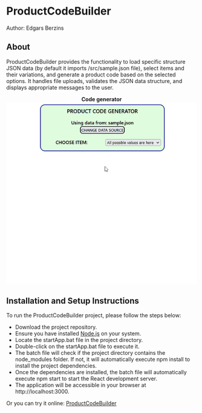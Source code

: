 # ProductCodeBuilder

Author: Edgars Berzins

## About

ProductCodeBuilder provides the functionality to load specific structure JSON data (by default it imports /src/sample.json file), select items and their variations, and generate a product code based on the selected options. It handles file uploads, validates the JSON data structure, and displays appropriate messages to the user.

<p align="center">
  <b> Code generator </b><br>
  <img src="./CodeGeneratorWorkingExample.gif" alt="Working Example">
</p>

## Installation and Setup Instructions

To run the ProductCodeBuilder project, please follow the steps below:

- Download the project repository.
- Ensure you have installed [Node.js](https://nodejs.org) on your system.
- Locate the startApp.bat file in the project directory.
- Double-click on the startApp.bat file to execute it.
- The batch file will check if the project directory contains the node_modules folder. If not, it will automatically execute npm install to install the project dependencies.
- Once the dependencies are installed, the batch file will automatically execute npm start to start the React development server.
- The application will be accessible in your browser at http://localhost:3000.

Or you can try it online: [ProductCodeBuilder](https://product-code-builder.vercel.app/)